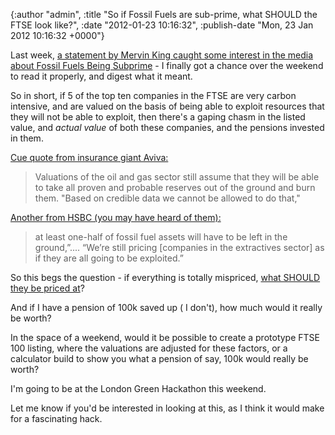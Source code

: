 

{:author "admin", :title "So if Fossil Fuels are sub-prime, what SHOULD the FTSE look like?", :date "2012-01-23 10:16:32", :publish-date "Mon, 23 Jan 2012 10:16:32 +0000"}



<!-- content below -->

Last week, <a href="http://www.guardian.co.uk/environment/2012/jan/19/fossil-fuels-sub-prime-mervyn-king">a statement by Mervin King caught some interest in the media about Fossil Fuels Being Subprime</a> - I finally got a chance over the weekend to read it properly, and digest what it meant.

So in short, if 5 of the top ten companies in the FTSE are very carbon intensive, and are valued on the basis of being able to exploit resources that they will not be able to exploit, then there's a gaping chasm in the listed value, and _actual value_ of both these companies, and the pensions invested in them.

<a href="http://www.carbontracker.org" title="Aviva on fossil fuels">Cue quote from insurance giant Aviva:</a>

> Valuations of the oil and gas sector still assume that they will be able to take all proven and probable reserves out of the ground and burn them. "Based on credible data we cannot be allowed to do that,"

<a href="http://www.carbontracker.org">Another from HSBC (you may have heard of them):</a>

> at least one-half of fossil fuel assets will have to be left in the ground,”.... “We’re still pricing [companies in the extractives sector] as if they are all going to be exploited.”

So this begs the question - if everything is totally mispriced, <a href="http://www.carbontracker.org/unburnable-carbon">what SHOULD they be priced at</a>? 

And if I have a pension of 100k saved up ( I don't), how much would it really be worth?

In the space of a weekend, would it be possible to create a prototype FTSE 100 listing, where the valuations are adjusted for these factors, or a calculator build to show you what a pension of say, 100k would really be worth? 

I'm going to be at the London Green Hackathon this weekend. 

Let me know if you'd be interested in looking at this, as I think it would make for a fascinating hack.

